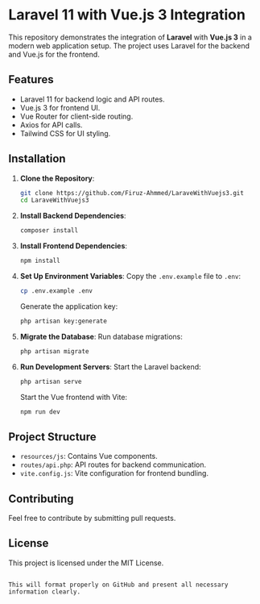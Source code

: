 
# Laravel 11 with Vue.js 3 Integration

This repository demonstrates the integration of **Laravel** with **Vue.js 3** in a modern web application setup. The project uses Laravel for the backend and Vue.js for the frontend.

## Features
- Laravel 11 for backend logic and API routes.
- Vue.js 3 for frontend UI.
- Vue Router for client-side routing.
- Axios for API calls.
- Tailwind CSS for UI styling.

## Installation

1. **Clone the Repository**:
   ```bash
   git clone https://github.com/Firuz-Ahmmed/LaraveWithVuejs3.git
   cd LaraveWithVuejs3
   ```

2. **Install Backend Dependencies**:
   ```bash
   composer install
   ```

3. **Install Frontend Dependencies**:
   ```bash
   npm install
   ```

4. **Set Up Environment Variables**:
   Copy the `.env.example` file to `.env`:
   ```bash
   cp .env.example .env
   ```
   Generate the application key:
   ```bash
   php artisan key:generate
   ```

5. **Migrate the Database**:
   Run database migrations:
   ```bash
   php artisan migrate
   ```

6. **Run Development Servers**:
   Start the Laravel backend:
   ```bash
   php artisan serve
   ```
   Start the Vue frontend with Vite:
   ```bash
   npm run dev
   ```

## Project Structure

- `resources/js`: Contains Vue components.
- `routes/api.php`: API routes for backend communication.
- `vite.config.js`: Vite configuration for frontend bundling.

## Contributing
Feel free to contribute by submitting pull requests.

## License
This project is licensed under the MIT License.
```

This will format properly on GitHub and present all necessary information clearly.
